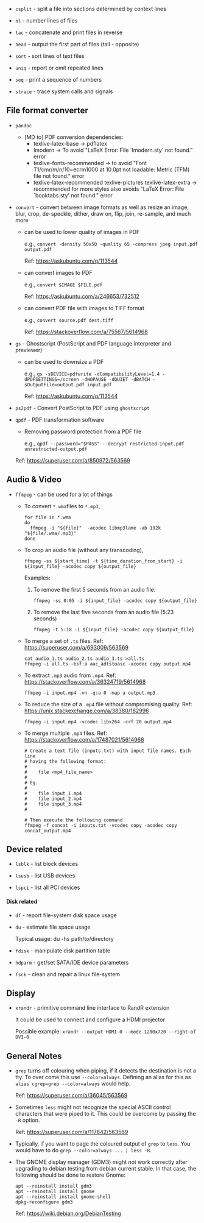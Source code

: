 * `csplit` - split a file into sections determined by context lines

* `nl` - number lines of files

* `tac` - concatenate and print files in reverse

* `head` - output the first part of files (tail - opposite)

* `sort` - sort lines of text files

* `uniq` - report or omit repeated lines

* `seq` - print a sequence of numbers

* `strace` - trace system calls and signals

## File format converter

* `pandoc`
    * [MD to] PDF conversion dependencies:
        * texlive-latex-base -> pdflatex
        * lmodern -> To avoid "LaTeX Error: File `lmodern.sty' not found." error
        * texlive-fonts-recommended -> to avoid "Font T1/cmr/m/n/10=ecrm1000 at 10.0pt not loadable: Metric (TFM) file not found." error
        * texlive-latex-recommended texlive-pictures texlive-latex-extra -> recommended for more styles also avoids "LaTeX Error: File `booktabs.sty' not found." error

* `convert` - convert between image formats as well as resize an image, blur, crop, de-speckle, dither, draw on, flip, join, re-sample, and much more
  - can be used to lower quality of images in PDF

    e.g., `convert -density 50x50 -quality 65 -compress jpeg input.pdf output.pdf`

    Ref: https://askubuntu.com/q/113544

  - can convert images to PDF

    e.g., `convert $IMAGE $FILE.pdf`

    Ref: https://askubuntu.com/a/246653/732512

  - can convert PDF file with images to TIFF format

    e.g., `convert source.pdf dest.tiff`

    Ref: https://stackoverflow.com/a/75567/5614968

* `gs` - Ghostscript (PostScript and PDF language interpreter and previewer)

  - can be used to downsize a PDF

    e.g., `gs -sDEVICE=pdfwrite -dCompatibilityLevel=1.4 -dPDFSETTINGS=/screen -dNOPAUSE -dQUIET -dBATCH -sOutputFile=output.pdf input.pdf`

    Ref: https://askubuntu.com/q/113544

* `ps2pdf` - Convert PostScript to PDF using `ghostscript`

* `qpdf` - PDF transformation software

  - Removing password protection from a PDF file

    e.g., `qpdf --password="$PASS" --decrypt restricted-input.pdf unrestricted-output.pdf`

  Ref: https://superuser.com/a/850972/563569

## Audio & Video

* `ffmpeg` - can be used for a lot of things

  * To convert `*.wma`files  to `*.mp3`,

    ```
    for file in *.wma
    do
      ffmpeg -i "${file}"  -acodec libmp3lame -ab 192k "${file/.wma/.mp3}"
    done
    ```

  * To crop an audio file (without any transcoding),

    ```
    ffmpeg -ss ${start_time} -t ${time_duration_from_start} -i ${input_file} -acodec copy ${output_file}
    ```

    Examples:
    1. To remove the first 5 seconds from an audio file:
       ```
       ffmpeg -ss 0:05 -i ${input_file} -acodec copy ${output_file}
       ```

    2. To remove the last five seconds from an audio file (5:23 seconds)
       ```
       ffmpeg -t 5:18 -i ${input_file} -acodec copy ${output_file}
       ```

  * To merge a set of `.ts` files. Ref: https://superuser.com/a/693009/563569

    ```
    cat audio_1.ts audio_2.ts audio_3.ts >all.ts
    ffmpeg -i all.ts -bsf:a aac_adtstoasc -acodec copy output.mp4
    ```

  * To extract `.mp3` audio from `.mp4`. Ref: https://stackoverflow.com/a/36324719/5614968

    ```
    ffmpeg -i input.mp4 -vn -q:a 0 -map a output.mp3
    ```

  * To reduce the size of a `.mp4` file without compromising quality. Ref: https://unix.stackexchange.com/a/38380/182996

    ```
    ffmpeg -i input.mp4 -vcodec libx264 -crf 20 output.mp4
    ```

  * To merge multiple `.mp4` files. Ref: https://stackoverflow.com/a/17487021/5614968

    ```
    # Create a text file (inputs.txt) with input file names. Each line
    # having the following format:
    #
    #    file <mp4_file_name>
    #
    # Eg.
    #
    #    file input_1.mp4
    #    file input_2.mp4
    #    file input_3.mp4
    #

    # Then execute the following command
    ffmpeg -f concat -i inputs.txt -vcodec copy -acodec copy concat_output.mp4
    ```

## Device related

* `lsblk` - list block devices

* `lsusb` - list USB devices

* `lspci` - list all PCI devices

#### Disk related

* `df` - report file-system disk space usage

* `du` - estimate file space usage

    Typical usage: du -hs path/to/directory

* `fdisk` - manipulate disk partition table

* `hdparm` - get/set SATA/IDE device parameters

* `fsck` - clean and repair a linux file-system

## Display

* `xrandr` - primitive command line interface to RandR extension

  It could be used to connect and configure a HDMI projector

  Possible example: `xrandr --output HDMI-0 --mode 1280x720 --right-of DVI-0`

## General Notes

* `grep` turns off colouring when piping, if it detects the
  destination is not a tty. To over come this use `--color=always`.
  Defining an alias for this as `alias cgrep=grep --color=always`
  would help.

  Ref: https://superuser.com/a/36045/563569

* Sometimes `less` might not recognize the special ASCII control
  characters that were piped to it. This could be overcome by
  passing the `-R` option.

  Ref: https://superuser.com/a/117842/563569

* Typically, if you want to page the coloured output of `grep` to
  `less`. You would have to do `grep --color=always ... | less -R`.

* The GNOME display manager (GDM3) might not work correctly after
  upgrading to debian testing from debian current stable. In that case,
  the following should be done to restore Gnome:

  ```
  apt --reinstall install gdm3
  apt --reinstall install gnome
  apt --reinstall install gnome-shell
  dpkg-reconfigure gdm3
  ```

  Ref: https://wiki.debian.org/DebianTesting
